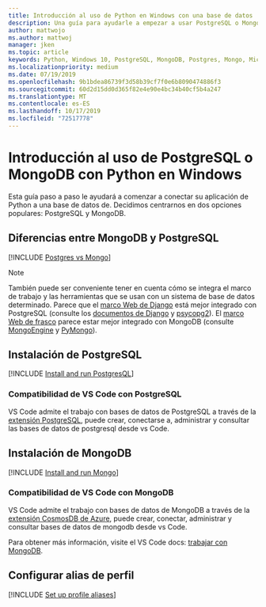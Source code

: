 ```yaml
---
title: Introducción al uso de Python en Windows con una base de datos
description: Una guía para ayudarle a empezar a usar PostgreSQL o MongoDB con Python en Windows.
author: mattwojo
ms.author: mattwoj
manager: jken
ms.topic: article
keywords: Python, Windows 10, PostgreSQL, MongoDB, Postgres, Mongo, Microsoft, Python en Windows, instalación de PostgreSQL en Windows, instalación de MongoDB en Windows, uso de PostgreSQL con Python, uso de MongoDB con Python, PostgreSQL en WSL, MongoDB en WSL
ms.localizationpriority: medium
ms.date: 07/19/2019
ms.openlocfilehash: 9b1bdea86739f3d58b39cf7f0e6b8090474886f3
ms.sourcegitcommit: 60d2d15dd0d365f82e4e90e4bc34b40cf5b4a247
ms.translationtype: MT
ms.contentlocale: es-ES
ms.lasthandoff: 10/17/2019
ms.locfileid: "72517778"
---
```

# <a name="get-started-using-postgresql-or-mongodb-with-python-on-windows"></a>Introducción al uso de PostgreSQL o MongoDB con Python en Windows

Esta guía paso a paso le ayudará a comenzar a conectar su aplicación de Python a una base de datos de. Decidimos centrarnos en dos opciones populares: PostgreSQL y MongoDB.

## <a name="differences-between-mongodb-and-postgresql"></a>Diferencias entre MongoDB y PostgreSQL

[!INCLUDE [Postgres vs Mongo](../includes/postgres-v-mongo.md)]

> [!NOTE]
> También puede ser conveniente tener en cuenta cómo se integra el marco de trabajo y las herramientas que se usan con un sistema de base de datos determinado. Parece que el [marco Web de Django](./web-frameworks.md#hello-world-tutorial-for-django) está mejor integrado con PostgreSQL (consulte los [documentos de Django](https://docs.djangoproject.com/en/2.2/ref/contrib/postgres/) y [psycopg2](https://github.com/psycopg/psycopg2)). El [marco Web de frasco](./web-frameworks.md#hello-world-tutorial-for-flask) parece estar mejor integrado con MongoDB (consulte [MongoEngine](https://github.com/MongoEngine/flask-mongoengine) y [PyMongo](https://github.com/dcrosta/flask-pymongo)).

## <a name="install-postgresql"></a>Instalación de PostgreSQL

[!INCLUDE [Install and run PostgresQL](../includes/install-and-run-postgres.md)]

### <a name="vs-code-support-for-postgresql"></a>Compatibilidad de VS Code con PostgreSQL

VS Code admite el trabajo con bases de datos de PostgreSQL a través de la [extensión PostgreSQL](https://marketplace.visualstudio.com/items?itemName=ms-ossdata.vscode-postgresql), puede crear, conectarse a, administrar y consultar las bases de datos de postgresql desde vs Code.

## <a name="install-mongodb"></a>Instalación de MongoDB

[!INCLUDE [Install and run Mongo](../includes/install-and-run-mongo.md)]

### <a name="vs-code-support-for-mongodb"></a>Compatibilidad de VS Code con MongoDB

VS Code admite el trabajo con bases de datos de MongoDB a través de la [extensión CosmosDB de Azure](https://marketplace.visualstudio.com/items?itemName=ms-azuretools.vscode-cosmosdb), puede crear, conectar, administrar y consultar bases de datos de mongodb desde vs Code.

Para obtener más información, visite el VS Code docs: [trabajar con MongoDB](https://code.visualstudio.com/docs/azure/mongodb).

## <a name="set-up-profile-aliases"></a>Configurar alias de perfil

[!INCLUDE [Set up profile aliases](../includes/profile-aliases.md)]
